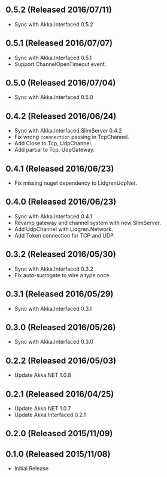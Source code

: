 ## 0.5.2 (Released 2016/07/11)

* Sync with Akka.Interfaced 0.5.2

## 0.5.1 (Released 2016/07/07)

* Sync with Akka.Interfaced 0.5.1
* Support ChannelOpenTimeout event.

## 0.5.0 (Released 2016/07/04)

* Sync with Akka.Interfaced 0.5.0

## 0.4.2 (Released 2016/06/24)

* Sync with Akka.Interfaced.SlimServer 0.4.2
* Fix wrong `connnection` passing in TcpChannel.
* Add Close to Tcp, UdpChannel.
* Add partial to Tcp, UdpGateway. 

## 0.4.1 (Released 2016/06/23)

* Fix missing nuget dependency to LidgrenUdpNet.

## 0.4.0 (Released 2016/06/23)

* Sync with Akka.Interfaced 0.4.1
* Revamp gateway and channel system with new SlimServer.
* Add UdpChannel with Lidgren.Network.
* Add Token connection for TCP and UDP.

## 0.3.2 (Released 2016/05/30)

* Sync with Akka.Interfaced 0.3.2
* Fix auto-surrogate to wire a type once.

## 0.3.1 (Released 2016/05/29)

* Sync with Akka.Interfaced 0.3.1

## 0.3.0 (Released 2016/05/26)

* Sync with Akka.Interfaced 0.3.0

## 0.2.2 (Released 2016/05/03)

* Update Akka.NET 1.0.8

## 0.2.1 (Released 2016/04/25)

* Update Akka.NET 1.0.7
* Update Akka.Interfaced 0.2.1

## 0.2.0 (Released 2015/11/09)

## 0.1.0 (Released 2015/11/08)

* Initial Release
